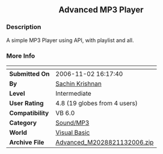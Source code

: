 ﻿<div align="center">

## Advanced MP3 Player


</div>

### Description

A simple MP3 Player using API, with playlist and all.
 
### More Info
 


<span>             |<span>
---                |---
**Submitted On**   |2006-11-02 16:17:40
**By**             |[Sachin Krishnan](https://github.com/Planet-Source-Code/PSCIndex/blob/master/ByAuthor/sachin-krishnan.md)
**Level**          |Intermediate
**User Rating**    |4.8 (19 globes from 4 users)
**Compatibility**  |VB 6\.0
**Category**       |[Sound/MP3](https://github.com/Planet-Source-Code/PSCIndex/blob/master/ByCategory/sound-mp3__1-45.md)
**World**          |[Visual Basic](https://github.com/Planet-Source-Code/PSCIndex/blob/master/ByWorld/visual-basic.md)
**Archive File**   |[Advanced\_M2028821132006\.zip](https://github.com/Planet-Source-Code/sachin-krishnan-advanced-mp3-player__1-66993/archive/master.zip)








